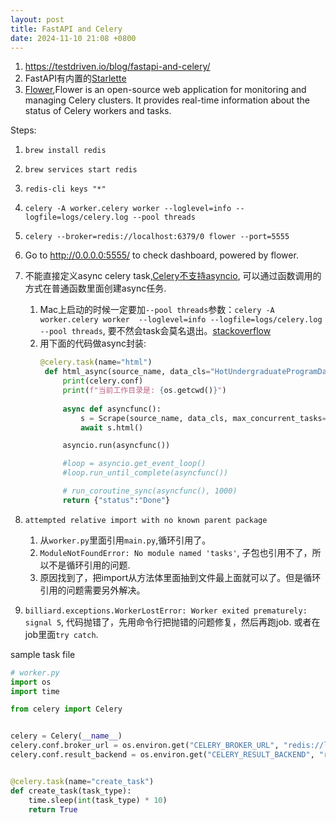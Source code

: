 ```yaml
---
layout: post
title: FastAPI and Celery
date: 2024-11-10 21:08 +0800
---
```


1. https://testdriven.io/blog/fastapi-and-celery/
1. FastAPI有内置的[Starlette](https://github.com/encode/starlette/blob/0.26.1/starlette/background.py)
1. [Flower](https://flower.readthedocs.io/en/latest/),Flower is an open-source web application for monitoring and managing Celery clusters. It provides real-time information about the status of Celery workers and tasks.


Steps:
1. `brew install redis`
1. `brew services start redis`
1. `redis-cli keys "*"`
1. `celery -A worker.celery worker --loglevel=info --logfile=logs/celery.log --pool threads`
1. `celery --broker=redis://localhost:6379/0 flower --port=5555`
1. Go to http://0.0.0.0:5555/ to check dashboard, powered by flower.
1. 不能直接定义async celery task,[Celery不支持asyncio](https://github.com/celery/celery/issues/6552),  可以通过函数调用的方式在普通函数里面创建async任务.
    1. Mac上启动的时候一定要加`--pool threads`参数：`celery -A worker.celery worker  --loglevel=info --logfile=logs/celery.log --pool threads`, 要不然会task会莫名退出。[stackoverflow](https://github.com/celery/celery/issues/7007#issuecomment-2095237937)
    1. 用下面的代码做async封装:
       ~~~python
       @celery.task(name="html")
        def html_async(source_name, data_cls="HotUndergraduateProgramData"):
            print(celery.conf)
            print(f"当前工作目录是: {os.getcwd()}")
            
            async def asyncfunc():
                s = Scrape(source_name, data_cls, max_concurrent_tasks=50)
                await s.html()

            asyncio.run(asyncfunc())

            #loop = asyncio.get_event_loop()
            #loop.run_until_complete(asyncfunc())

            # run_coroutine_sync(asyncfunc(), 1000)
            return {"status":"Done"}
       ~~~
    
1. `attempted relative import with no known parent package`
    1. 从`worker.py`里面引用`main.py`,循环引用了。
    1. `ModuleNotFoundError: No module named 'tasks'`, 子包也引用不了，所以不是循环引用的问题.
    1. 原因找到了，把import从方法体里面抽到文件最上面就可以了。但是循环引用的问题需要另外解决。
1. `billiard.exceptions.WorkerLostError: Worker exited prematurely: signal 5`, 代码抛错了，先用命令行把抛错的问题修复，然后再跑job. 或者在job里面`try catch`.

sample task file

~~~python
# worker.py
import os
import time

from celery import Celery


celery = Celery(__name__)
celery.conf.broker_url = os.environ.get("CELERY_BROKER_URL", "redis://localhost:6379")
celery.conf.result_backend = os.environ.get("CELERY_RESULT_BACKEND", "redis://localhost:6379")


@celery.task(name="create_task")
def create_task(task_type):
    time.sleep(int(task_type) * 10)
    return True

~~~